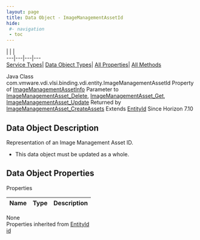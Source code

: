 ```yaml
---
layout: page
title: Data Object - ImageManagementAssetId
hide:
 #- navigation
 - toc
---
```


  
| | |   
---|---|---|---  
[Service Types](index-mo_types.md)| [Data Object Types](index-do_types.md)| [All Properties](index-properties.md)| [All Methods](index-methods.md)  
  



Java Class
    com.vmware.vdi.vlsi.binding.vdi.entity.ImageManagementAssetId
Property of
     [ImageManagementAssetInfo](vdi.utils.imagemanagement.ImageManagementAsset.ImageManagementAssetInfo.md#field_detail)
Parameter to
     [ImageManagementAsset_Delete](vdi.utils.imagemanagement.ImageManagementAsset.md#delete), [ImageManagementAsset_Get](vdi.utils.imagemanagement.ImageManagementAsset.md#get), [ImageManagementAsset_Update](vdi.utils.imagemanagement.ImageManagementAsset.md#update)
Returned by
     [ImageManagementAsset_CreateAssets](vdi.utils.imagemanagement.ImageManagementAsset.md#createAssets)
Extends
     [EntityId](vdi.EntityId.md)
Since 
    Horizon 7.10

## Data Object Description 

Representation of an Image Management Asset ID. 

  * This data object must be updated as a whole.



## Data Object Properties

Properties

Name |  Type |  Description   
---|---|---  
None  
Properties inherited from [EntityId](vdi.EntityId.md)  
[id](vdi.EntityId.md#id)  
  
  
 
  
  

